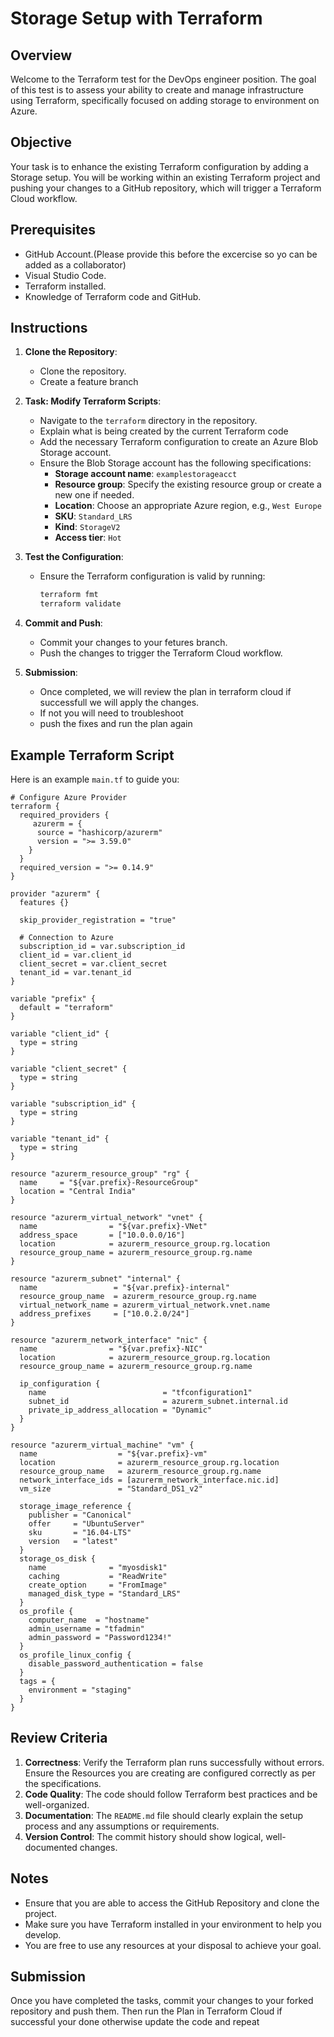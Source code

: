 
# Storage Setup with Terraform

## Overview

Welcome to the Terraform test for the DevOps engineer position. The goal of this test is to assess your ability to create and manage infrastructure using Terraform, specifically focused on adding storage to environment on Azure.

## Objective

Your task is to enhance the existing Terraform configuration by adding a Storage setup. You will be working within an existing Terraform project and pushing your changes to a GitHub repository, which will trigger a Terraform Cloud workflow.

## Prerequisites

- GitHub Account.(Please provide this before the excercise so yo can be added as a collaborator)
- Visual Studio Code.
- Terraform installed.
- Knowledge of Terraform code and GitHub.

## Instructions

1. **Clone the Repository**:
   - Clone the repository.
   - Create a feature branch


2. **Task: Modify Terraform Scripts**:
   - Navigate to the `terraform` directory in the repository.
   - Explain what is being created by the current Terraform code
   - Add the necessary Terraform configuration to create an Azure Blob Storage account.
   - Ensure the Blob Storage account has the following specifications:
     - **Storage account name**: `examplestorageacct`
     - **Resource group**: Specify the existing resource group or create a new one if needed.
     - **Location**: Choose an appropriate Azure region, e.g., `West Europe`
     - **SKU**: `Standard_LRS`
     - **Kind**: `StorageV2`
     - **Access tier**: `Hot`


3. **Test the Configuration**:
   - Ensure the Terraform configuration is valid by running:
     ```sh
     terraform fmt
     terraform validate
     ```

4. **Commit and Push**:
   - Commit your changes to your fetures branch.
   - Push the changes to trigger the Terraform Cloud workflow.

5. **Submission**:
   - Once completed, we will review the plan in terraform cloud if successfull we will apply the changes.
   - If not you will need to troubleshoot
   - push the fixes and run the plan again

## Example Terraform Script

Here is an example `main.tf` to guide you:

```hcl
# Configure Azure Provider
terraform {
  required_providers {
     azurerm = {
      source = "hashicorp/azurerm"
      version = ">= 3.59.0"
    } 
  }
  required_version = ">= 0.14.9"
}

provider "azurerm" {
  features {}

  skip_provider_registration = "true"
  
  # Connection to Azure
  subscription_id = var.subscription_id
  client_id = var.client_id
  client_secret = var.client_secret
  tenant_id = var.tenant_id
}

variable "prefix" {
  default = "terraform"
}

variable "client_id" {
  type = string
}

variable "client_secret" {
  type = string
}

variable "subscription_id" {
  type = string
}

variable "tenant_id" {
  type = string
}

resource "azurerm_resource_group" "rg" {
  name     = "${var.prefix}-ResourceGroup"
  location = "Central India"
}

resource "azurerm_virtual_network" "vnet" {
  name                = "${var.prefix}-VNet"
  address_space       = ["10.0.0.0/16"]
  location            = azurerm_resource_group.rg.location
  resource_group_name = azurerm_resource_group.rg.name
}

resource "azurerm_subnet" "internal" {
  name                 = "${var.prefix}-internal"
  resource_group_name  = azurerm_resource_group.rg.name
  virtual_network_name = azurerm_virtual_network.vnet.name
  address_prefixes     = ["10.0.2.0/24"]
}

resource "azurerm_network_interface" "nic" {
  name                = "${var.prefix}-NIC"
  location            = azurerm_resource_group.rg.location
  resource_group_name = azurerm_resource_group.rg.name

  ip_configuration {
    name                          = "tfconfiguration1"
    subnet_id                     = azurerm_subnet.internal.id
    private_ip_address_allocation = "Dynamic"
  }
}

resource "azurerm_virtual_machine" "vm" {
  name                  = "${var.prefix}-vm"
  location              = azurerm_resource_group.rg.location
  resource_group_name   = azurerm_resource_group.rg.name
  network_interface_ids = [azurerm_network_interface.nic.id]
  vm_size               = "Standard_DS1_v2"

  storage_image_reference {
    publisher = "Canonical"
    offer     = "UbuntuServer"
    sku       = "16.04-LTS"
    version   = "latest"
  }
  storage_os_disk {
    name              = "myosdisk1"
    caching           = "ReadWrite"
    create_option     = "FromImage"
    managed_disk_type = "Standard_LRS"
  }
  os_profile {
    computer_name  = "hostname"
    admin_username = "tfadmin"
    admin_password = "Password1234!"
  }
  os_profile_linux_config {
    disable_password_authentication = false
  }
  tags = {
    environment = "staging"
  }
}

```

## Review Criteria

1. **Correctness**: Verify the Terraform plan runs successfully without errors. Ensure the Resources you are creating are configured correctly as per the specifications.
2. **Code Quality**: The code should follow Terraform best practices and be well-organized.
3. **Documentation**: The `README.md` file should clearly explain the setup process and any assumptions or requirements.
4. **Version Control**: The commit history should show logical, well-documented changes.

## Notes

- Ensure that you are able to access the GitHub Repository and clone the project.
- Make sure you have Terraform installed in your environment to help you develop.
- You are free to use any resources at your disposal to achieve your goal.

## Submission

Once you have completed the tasks, commit your changes to your forked repository and push them. Then run the Plan in Terraform Cloud if successful your done otherwise update the code and repeat
